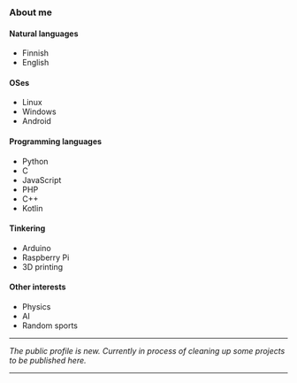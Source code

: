 ### About me

#### Natural languages
* Finnish
* English

#### OSes
* Linux
* Windows
* Android

#### Programming languages
* Python
* C
* JavaScript
* PHP
* C++
* Kotlin

#### Tinkering
* Arduino
* Raspberry Pi
* 3D printing

#### Other interests
* Physics
* AI
* Random sports

---

_The public profile is new. Currently in process of cleaning up some projects to be published here._

---
